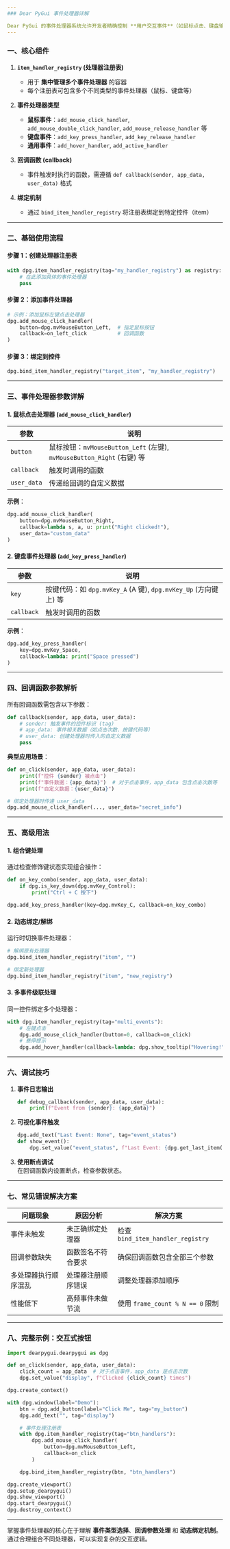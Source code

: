 ```yaml
---
### Dear PyGui 事件处理器详解

Dear PyGui 的事件处理器系统允许开发者精确控制 **用户交互事件**（如鼠标点击、键盘输入、悬停等）。以下是事件处理器的核心概念和使用方法：
---
```


### 一、核心组件

1. **`item_handler_registry` (处理器注册表)**

   - 用于 **集中管理多个事件处理器** 的容器
   - 每个注册表可包含多个不同类型的事件处理器（鼠标、键盘等）

2. **事件处理器类型**

   - **鼠标事件**：`add_mouse_click_handler`, `add_mouse_double_click_handler`, `add_mouse_release_handler` 等
   - **键盘事件**：`add_key_press_handler`, `add_key_release_handler`
   - **通用事件**：`add_hover_handler`, `add_active_handler`

3. **回调函数 (callback)**

   - 事件触发时执行的函数，需遵循 `def callback(sender, app_data, user_data)` 格式

4. **绑定机制**
   - 通过 `bind_item_handler_registry` 将注册表绑定到特定控件（item）

---

### 二、基础使用流程

#### 步骤 1：创建处理器注册表

```python
with dpg.item_handler_registry(tag="my_handler_registry") as registry:
    # 在此添加具体的事件处理器
    pass
```

#### 步骤 2：添加事件处理器

```python
# 示例：添加鼠标左键点击处理器
dpg.add_mouse_click_handler(
    button=dpg.mvMouseButton_Left,  # 指定鼠标按钮
    callback=on_left_click          # 回调函数
)
```

#### 步骤 3：绑定到控件

```python
dpg.bind_item_handler_registry("target_item", "my_handler_registry")
```

---

### 三、事件处理器参数详解

#### 1. 鼠标点击处理器 (`add_mouse_click_handler`)

| 参数        | 说明                                                                   |
| ----------- | ---------------------------------------------------------------------- |
| `button`    | 鼠标按钮：`mvMouseButton_Left` (左键), `mvMouseButton_Right` (右键) 等 |
| `callback`  | 触发时调用的函数                                                       |
| `user_data` | 传递给回调的自定义数据                                                 |

**示例**：

```python
dpg.add_mouse_click_handler(
    button=dpg.mvMouseButton_Right,
    callback=lambda s, a, u: print("Right clicked!"),
    user_data="custom_data"
)
```

#### 2. 键盘事件处理器 (`add_key_press_handler`)

| 参数       | 说明                                                            |
| ---------- | --------------------------------------------------------------- |
| `key`      | 按键代码：如 `dpg.mvKey_A` (A 键), `dpg.mvKey_Up` (方向键上) 等 |
| `callback` | 触发时调用的函数                                                |

**示例**：

```python
dpg.add_key_press_handler(
    key=dpg.mvKey_Space,
    callback=lambda: print("Space pressed")
)
```

---

### 四、回调函数参数解析

所有回调函数需包含以下参数：

```python
def callback(sender, app_data, user_data):
    # sender: 触发事件的控件标识 (tag)
    # app_data: 事件相关数据（如点击次数、按键代码等）
    # user_data: 创建处理器时传入的自定义数据
    pass
```

**典型应用场景**：

```python
def on_click(sender, app_data, user_data):
    print(f"控件 {sender} 被点击")
    print(f"事件数据：{app_data}")  # 对于点击事件，app_data 包含点击次数等
    print(f"自定义数据：{user_data}")

# 绑定处理器时传递 user_data
dpg.add_mouse_click_handler(..., user_data="secret_info")
```

---

### 五、高级用法

#### 1. 组合键处理

通过检查修饰键状态实现组合操作：

```python
def on_key_combo(sender, app_data, user_data):
    if dpg.is_key_down(dpg.mvKey_Control):
        print("Ctrl + C 按下")

dpg.add_key_press_handler(key=dpg.mvKey_C, callback=on_key_combo)
```

#### 2. 动态绑定/解绑

运行时切换事件处理器：

```python
# 解绑原有处理器
dpg.bind_item_handler_registry("item", "")

# 绑定新处理器
dpg.bind_item_handler_registry("item", "new_registry")
```

#### 3. 多事件级联处理

同一控件绑定多个处理器：

```python
with dpg.item_handler_registry(tag="multi_events"):
    # 左键点击
    dpg.add_mouse_click_handler(button=0, callback=on_click)
    # 悬停提示
    dpg.add_hover_handler(callback=lambda: dpg.show_tooltip("Hovering!"))
```

---

### 六、调试技巧

1. **事件日志输出**

   ```python
   def debug_callback(sender, app_data, user_data):
       print(f"Event from {sender}: {app_data}")
   ```

2. **可视化事件触发**

   ```python
   dpg.add_text("Last Event: None", tag="event_status")
   def show_event():
       dpg.set_value("event_status", f"Last Event: {dpg.get_last_item()}")
   ```

3. **使用断点调试**  
   在回调函数内设置断点，检查参数状态。

---

### 七、常见错误解决方案

| 问题现象             | 原因分析           | 解决方案                          |
| -------------------- | ------------------ | --------------------------------- |
| 事件未触发           | 未正确绑定处理器   | 检查 `bind_item_handler_registry` |
| 回调参数缺失         | 函数签名不符合要求 | 确保回调函数包含全部三个参数      |
| 多处理器执行顺序混乱 | 处理器注册顺序错误 | 调整处理器添加顺序                |
| 性能低下             | 高频事件未做节流   | 使用 `frame_count % N == 0` 限制  |

---

### 八、完整示例：交互式按钮

```python
import dearpygui.dearpygui as dpg

def on_click(sender, app_data, user_data):
    click_count = app_data  # 对于点击事件，app_data 是点击次数
    dpg.set_value("display", f"Clicked {click_count} times")

dpg.create_context()

with dpg.window(label="Demo"):
    btn = dpg.add_button(label="Click Me", tag="my_button")
    dpg.add_text("", tag="display")

    # 事件处理注册表
    with dpg.item_handler_registry(tag="btn_handlers"):
        dpg.add_mouse_click_handler(
            button=dpg.mvMouseButton_Left,
            callback=on_click
        )

    dpg.bind_item_handler_registry(btn, "btn_handlers")

dpg.create_viewport()
dpg.setup_dearpygui()
dpg.show_viewport()
dpg.start_dearpygui()
dpg.destroy_context()
```

---

掌握事件处理器的核心在于理解 **事件类型选择**、**回调参数处理** 和 **动态绑定机制**。通过合理组合不同处理器，可以实现复杂的交互逻辑。
